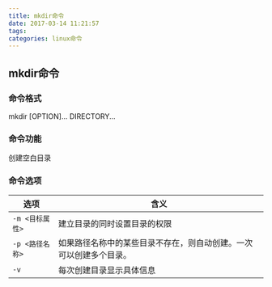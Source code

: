 ```yaml
---
title: mkdir命令
date: 2017-03-14 11:21:57
tags:
categories: linux命令
---
```


## mkdir命令

### 命令格式

 mkdir [OPTION]... DIRECTORY...

### 命令功能

创建空白目录

<!--more-->

### 命令选项

| 选项          | 含义                                |
| ----------- | --------------------------------- |
| `-m <目标属性>` | 建立目录的同时设置目录的权限                    |
| `-p <路径名称>` | 如果路径名称中的某些目录不存在，则自动创建。一次可以创建多个目录。 |
| `-v`        | 每次创建目录显示具体信息                      |

